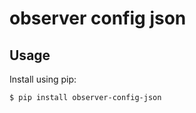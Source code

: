 # observer config json

## Usage

Install using pip:
```shell
$ pip install observer-config-json
```

